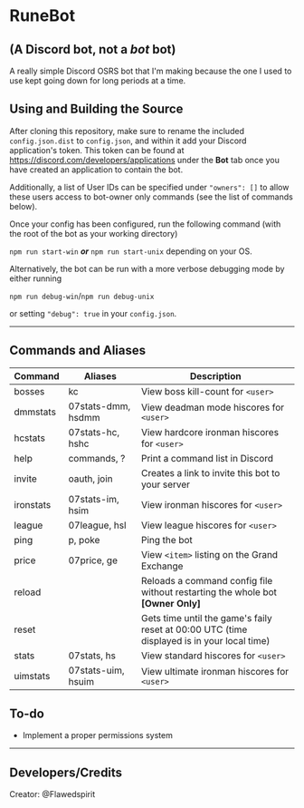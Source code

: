 # RuneBot
## (A Discord bot, not a _bot_ bot)

A really simple Discord OSRS bot that I'm making because the one I used to use kept going down for long periods at a time.

## Using and Building the Source

After cloning this repository, make sure to rename the included `config.json.dist` to `config.json`, and within it add your Discord application's token. This token can be found at https://discord.com/developers/applications under the **Bot** tab once you have created an application to contain the bot.

Additionally, a list of User IDs can be specified under `"owners": []` to allow these users access to bot-owner only commands (see the list of commands below).

Once your config has been configured, run the following command (with the root of the bot as your working directory)

```npm run start-win``` ***or*** ```npm run start-unix``` depending on your OS.

Alternatively, the bot can be run with a more verbose debugging mode by either running

```npm run debug-win```/```npm run debug-unix```

or setting `"debug": true` in your `config.json`.

----
## Commands and Aliases

Command | Aliases | Description
------- | ------- | -----------
bosses | kc | View boss kill-count for `<user>`
dmmstats | 07stats-dmm, hsdmm | View deadman mode hiscores for `<user>`
hcstats | 07stats-hc, hshc | View hardcore ironman hiscores for `<user>`
help | commands, ? | Print a command list in Discord
invite | oauth, join | Creates a link to invite this bot to your server
ironstats | 07stats-im, hsim | View ironman hiscores for `<user>`
league | 07league, hsl | View league hiscores for `<user>`
ping | p, poke | Ping the bot
price | 07price, ge | View `<item>` listing on the Grand Exchange
reload || Reloads a command config file without restarting the whole bot **[Owner Only]**
reset || Gets time until the game's faily reset at 00:00 UTC (time displayed is in your local time)
stats | 07stats, hs | View standard hiscores for `<user>`
uimstats | 07stats-uim, hsuim | View ultimate ironman hiscores for `<user>`

## To-do
- Implement a proper permissions system

----
## Developers/Credits

Creator: @Flawedspirit
